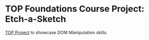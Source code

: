 # TOP Foundations Course Project: Etch-a-Sketch
[TOP Project](https://www.theodinproject.com/lessons/foundations-etch-a-sketch) to showcase DOM Manipulation skills.
